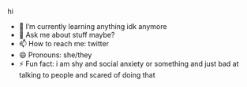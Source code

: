 hi
- 🌱 I’m currently learning anything idk anymore
- 💬 Ask me about stuff maybe?
- 📫 How to reach me: twitter
- 😄 Pronouns: she/they
- ⚡ Fun fact: i am shy and social anxiety or something and just bad at talking to people and scared of doing that

